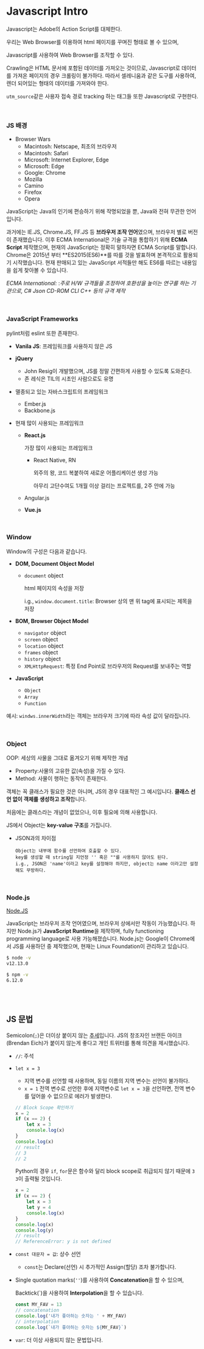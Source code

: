 # Javascript Intro

Javascript는 Adobe의 Action Script를 대체한다.

우리는 Web Browser를 이용하여 html 페이지를 꾸며진 형태로 볼 수 있으며,

Javascript를 사용하여 Web Browser를 조작할 수 있다.

Crawling은 HTML 문서에 포함된 데이터를 가져오는 것이므로, Javascript로 데이터를 가져온 페이지의 경우 크롤링이 불가하다. 따라서 셀레니움과 같은 도구를 사용하여, 렌더 되어있는 형태의 데이터를 가져와야 한다.

`utm_source`같은 사용자 접속 경로 tracking 하는 태그들 또한 Javascript로 구현한다.

<br>

### JS 배경

- Browser Wars
  - Macintosh: Netscape, 최초의 브라우저
  - Macintosh: Safari
  - Microsoft: Internet Explorer, Edge
  - Microsoft: Edge
  - Google: Chrome
  - Mozilla
  - Camino
  - Firefox
  - Opera

JavaScript는 Java의 인기에 편승하기 위해 작명되었을 뿐, Java와 전혀 무관한 언어입니다.

과거에는 IE.JS, Chrome.JS, FF.JS 등 **브라우저 조작 언어**였으며, 브라우저 별로 버전이 존재했습니다. 이후 ECMA International은 기술 규격을 통합하기 위해 **ECMA Script** 제작했으며, 현재의 JavaScript는 정확히 말하자면 ECMA Script를 말합니다. Chrome은 2015년 부터 **ES2015(ES6)**를 따를 것을 발표하며 본격적으로 활용되기 시작했습니다. 현재 판매되고 있는 JavaScript 서적들만 해도 ES6를 따르는 내용임을 쉽게 찾아볼 수 있습니다.

*ECMA International:*
:*주로 H/W 규격들을 조정하여 호환성을 높이는 연구를 하는 기관으로, C# Json CD-ROM CLI C++ 등의 규격 제작*

<br>

### JavaScript Frameworks

pylint처럼 eslint 또한 존재한다.

- **Vanila JS**: 프레임워크를 사용하지 않은 JS

- **jQuery**

  - John Resig이 개발했으며, JS를 정말 간편하게 사용할 수 있도록 도와준다.
  - 존 레식은 TIL의 시초인 사람으로도 유명

- 멸종되고 있는 자바스크립트의 프레임워크

  - Ember.js
  - Backbone.js

- 현재 많이 사용되는 프레임워크

  - **React.js**

    가장 많이 사용되는 프레임워크

    - React Native, RN

      외주의 왕, 코드 복붙하여 새로운 어플리케이션 생성 가능

      아무리 고단수여도 1개월 이상 걸리는 프로젝트를, 2주 안에 가능

  - Angular.js

  - **Vue.js**

<br>

### Window

Window의 구성은 다음과 같습니다.

- **DOM, Document Object Model**

  - `document` object

    html 페이지의 속성을 저장

    i.g., `window.document.title`: Browser 상의 맨 위 tag에 표시되는 제목을 저장

- **BOM, Browser Object Model**

  - `navigator` object
  - `screen` object
  - `location` object
  - `frames` object
  - `history` object
  - `XMLHttpRequest`: 특정 End Point로 브라우저의 Request를 보내주는 역할

- **JavaScript**

  - `Object`
  - `Array`
  - `Function`

예시: `windws.innerWidth`라는 객체는 브라우저 크기에 따라 속성 값이 달라집니다.

<br>

### Object

OOP: 세상의 사물을 그대로 옮겨오기 위해 제작한 개념

- Property:사물의 고유한 값(속성)을 가질 수 있다.
- Method: 사물이 행하는 동작이 존재한다.

객체는 꼭 클래스가 필요한 것은 아니며, JS의 경우 대표적인 그 예시입니다. **클래스 선언 없이 객체를 생성하고 조작**합니다.

처음에는 클래스라는 개념이 없었으나, 이후 필요에 의해 사용합니다.

JS에서 Object는 **key-value 구조**를 가집니다.

- JSON과의 차이점

  ```
  Object는 내부에 함수를 선언하여 호출할 수 있다.
  key를 생성할 때 string일 지언정 '' 혹은 ""를 사용하지 않아도 된다.
  i.g., JSON은 'name'이라고 key를 설정해야 하지만, object는 name 이라고만 설정해도 무방하다.
  ```

<br>

### Node.js

[Node.JS](https://nodejs.org/ko/)

JavaScript는 브라우저 조작 언어였으며, 브라우저 상에서만 작동이 가능했습니다. 하지만 Node.js가 **JavaScript Runtime**을 제작하며, fully functioning programming language로 사용 가능해졌습니다. Node.js는 Google이 Chrome에서 JS를 사용하던 중 제작했으며, 현재는 Linux Foundation이 관리하고 있습니다.

```bash
$ node -v
v12.13.0

$ npm -v
6.12.0
```

<br>

<br>

## JS 문법

Semicolon(`;`)은 더이상 붙이지 않는 [추세](https://twitter.com/BrendanEich/status/951554266535141377)입니다. JS의 창조자인 브랜든 아이크(Brendan Eich)가 붙이지 않는게 좋다고 개인 트위터를 통해 의견을 제시했습니다.

- `//`: 주석

- `let x = 3`

  - 지역 변수를 선언할 때 사용하며, 동일 이름의 지역 변수는 선언이 불가하다.
  - `x = 1` 전역 변수로 선언한 후에 지역변수로 `let x = 3`을 선언하면, 전역 변수를 덮어쓸 수 없으므로 에러가 발생한다.

  ```javascript
  // Block Scope 확인하기
  x = 2
  if (x == 2) {
      let x = 3
      console.log(x)
  }
  console.log(x)
  // result
  // 3
  // 2
  ```

  Python의 경우 `if`, `for`문은 함수와 달리 block scope로 취급되지 않기 때문에 `3 3`이 출력될 것입니다.

  ```javascript
  x = 2
  if (x == 2) {
      let x = 3
      let y = 4
      console.log(x)
  }
  console.log(x)
  console.log(y)
  // result
  // ReferenceError: y is not defined
  ```

- `const 대문자 = 값`: 상수 선언

  - `const`는 Declare(선언) 시 추가적인 Assign(할당) 조차 불가합니다.

- Single quotation marks(`''`)를 사용하여 **Concatenation**을 할 수 있으며,

  Backtick(`)을 사용하여 **Interpolation**을 할 수 있습니다.

  ```javascript
  const MY_FAV = 13
  // concatenation
  console.log('내가 좋아하는 숫자는 ' + MY_FAV)
  // interpolation
  console.log(`내가 좋아하는 숫자는 ${MY_FAV}`)
  ```

- `var`: 더 이상 사용되지 않는 문법입니다.

<br>

